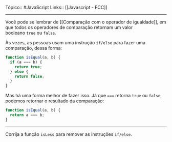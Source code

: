 Tópico:: #JavaScript 
Links:: [[Javascript - FCC]]

---

Você pode se lembrar de [[Comparação com o operador de igualdade]], em que todos os operadores de comparação retornam um valor booleano `true` ou `false`.

Às vezes, as pessoas usam uma instrução `if/else` para fazer uma comparação, dessa forma:

```js
function isEqual(a, b) {
  if (a === b) {
    return true;
  } else {
    return false;
  }
}
```

Mas há uma forma melhor de fazer isso. Já que `===` retorna `true` ou `false`, podemos retornar o resultado da comparação:

```js
function isEqual(a, b) {
  return a === b;
}
```

---

Corrija a função `isLess` para remover as instruções `if/else`.